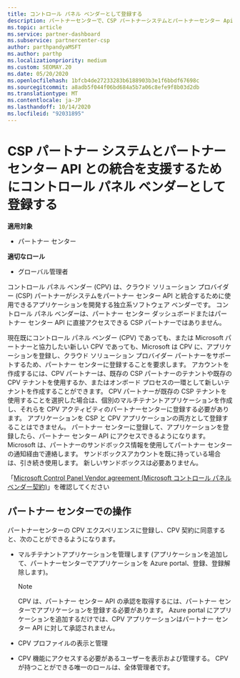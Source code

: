 ```yaml
---
title: コントロール パネル ベンダーとして登録する
description: パートナーセンターで、CSP パートナーシステムとパートナーセンター Api をより適切に統合できるように、パートナーセンターでコントロールパネルベンダー (CPV) として登録する方法について説明します。
ms.topic: article
ms.service: partner-dashboard
ms.subservice: partnercenter-csp
author: parthpandyaMSFT
ms.author: parthp
ms.localizationpriority: medium
ms.custom: SEOMAY.20
ms.date: 05/20/2020
ms.openlocfilehash: 1bfcb4de27233283b6188903b3e1f6bbdf67698c
ms.sourcegitcommit: a8adb5f044f06bd684a5b7a06c8efe9f8b03d2db
ms.translationtype: MT
ms.contentlocale: ja-JP
ms.lasthandoff: 10/14/2020
ms.locfileid: "92031895"
---
```

# <a name="enroll-as-a-control-panel-vendor-to-help-integrate-csp-partner-systems-with-partner-center-apis"></a>CSP パートナー システムとパートナー センター API との統合を支援するためにコントロール パネル ベンダーとして登録する

**適用対象**

- パートナー センター

**適切なロール**

- グローバル管理者

コントロール パネル ベンダー (CPV) は、クラウド ソリューション プロバイダー (CSP) パートナーがシステムをパートナー センター API と統合するために使用できるアプリケーションを開発する独立系ソフトウェア ベンダーです。 コントロール パネル ベンダーは、パートナー センター ダッシュボードまたはパートナー センター API に直接アクセスできる CSP パートナーではありません。

現在既にコントロール パネル ベンダー (CPV) であっても、または Microsoft パートナーと協力したい新しい CPV であっても、Microsoft は CPV に、アプリケーションを登録し、クラウド ソリューション プロバイダー パートナーをサポートするため、パートナー センターに登録することを要求します。 アカウントを作成するには、CPV パートナーは、既存の CSP パートナーのテナントや既存の CPV テナントを使用するか、またはオンボード プロセスの一環として新しいテナントを作成することができます。 CPV パートナーが既存の CSP テナントを使用することを選択した場合は、個別のマルチテナントアプリケーションを作成し、それらを CPV アクティビティのパートナーセンターに登録する必要があります。 アプリケーションを CSP と CPV アプリケーションの両方として登録することはできません。 パートナー センターに登録して、アプリケーションを登録したら、パートナー センター API にアクセスできるようになります。  Microsoft は、パートナーのサンドボックス情報を使用してパートナー センターの通知経由で連絡します。 サンドボックスアカウントを既に持っている場合は、引き続き使用します。 新しいサンドボックスは必要ありません。

「[Microsoft Control Panel Vendor agreement (Microsoft コントロール パネル ベンダー契約)](https://go.microsoft.com/fwlink/?linkid=2055198)」を確認してください


## <a name="working-in-partner-center"></a>パートナー センターでの操作
パートナーセンターの CPV エクスペリエンスに登録し、CPV 契約に同意すると、次のことができるようになります。

- マルチテナントアプリケーションを管理します (アプリケーションを追加して、パートナーセンターでアプリケーションを Azure portal、登録、登録解除します)。

    >[!Note] 
    >CPV は、パートナー センター API の承認を取得するには、パートナー センターでアプリケーションを登録する必要があります。 Azure portal にアプリケーションを追加するだけでは、CPV アプリケーションはパートナー センター API に対して承認されません。 

- CPV プロファイルの表示と管理 

- CPV 機能にアクセスする必要があるユーザーを表示および管理する。 CPV が持つことができる唯一のロールは、全体管理者です。


